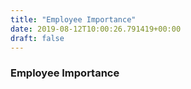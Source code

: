 ```yaml
---
title: "Employee Importance"
date: 2019-08-12T10:00:26.791419+00:00
draft: false
---
```


### Employee Importance
